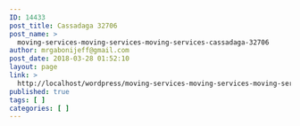 ```yaml
---
ID: 14433
post_title: Cassadaga 32706
post_name: >
  moving-services-moving-services-moving-services-cassadaga-32706
author: mrgabonijeff@gmail.com
post_date: 2018-03-28 01:52:10
layout: page
link: >
  http://localhost/wordpress/moving-services-moving-services-moving-services-cassadaga-32706/
published: true
tags: [ ]
categories: [ ]
---
```

